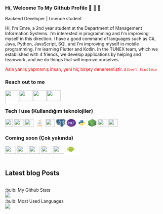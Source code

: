 ### Hi, Welcome To My Github Profile 👋 👋 👋

Backend Developer | Licence student

 Hi, I'm Emre, a 2nd year student at the Department of Management Information Systems. I'm interested in programming and I'm improving myself in this direction. I have a good command of languages such as C#, Java, Python, JavaScript, SQl, and I'm improving myself in mobile programming. I'm learning Flutter and Kotlin. In the TUNEX team, which we established with 4 friends, we develop applications by helping and teamwork, and we do things that will improve ourselves.

<font color="red">Asla yanlış yapmamış insan, yeni hiç birşey denememiştir. `Albert Einstein
`  </font>
### Reach out to me

[<img height="45" width="45" src="https://cdn.jsdelivr.net/npm/simple-icons@v7/icons/youtube.svg" align=left />][youtube]

[<img height="35" width="45" src="https://cdn.jsdelivr.net/npm/simple-icons@v7/icons/twitter.svg" align=left />][twitter]

[<img height="35" width="45" src="https://cdn.jsdelivr.net/npm/simple-icons@v7/icons/linkedin.svg" align=left />][linkedin]


[<img height="35" width="45" src="https://cdn.jsdelivr.net/npm/simple-icons@v7/icons/instagram.svg" align=left />][linkedin]




[youtube]:https://www.youtube.com/channel/UCqgwnhEQFUSjCvJOaN-L6Kg
[twitter]:https://twitter.com/darm4duman
[linkedin]:https://www.linkedin.com/in/yekaranfil/
[instagram]:https://www.instagram.com/emreekrnfl/

<br/>
<br/>


### Tech I use (Kullandığım teknolojiler)

<img src="https://raw.githubusercontent.com/danielcranney/readme-generator/main/public/icons/skills/csharp-colored.svg" width="25" height="25">
<img src="https://raw.githubusercontent.com/danielcranney/readme-generator/main/public/icons/skills/javascript-colored.svg" width="30" height="25">
<img src="https://raw.githubusercontent.com/danielcranney/readme-generator/main/public/icons/skills/mysql-colored.svg" width="30" height="25">
<img src="https://raw.githubusercontent.com/github/explore/5b3600551e122a3277c2c5368af2ad5725ffa9a1/topics/java/java.png" width="30" height="25">
<img src="https://camo.githubusercontent.com/fbfcb9e3dc648adc93bef37c718db16c52f617ad055a26de6dc3c21865c3321d/68747470733a2f2f7777772e766563746f726c6f676f2e7a6f6e652f6c6f676f732f6769742d73636d2f6769742d73636d2d69636f6e2e737667" width="30" height="25">
<img src="https://raw.githubusercontent.com/github/explore/80688e429a7d4ef2fca1e82350fe8e3517d3494d/topics/postgresql/postgresql.png" width="30" height="25">
<img src="https://raw.githubusercontent.com/github/explore/80688e429a7d4ef2fca1e82350fe8e3517d3494d/topics/dotnet/dotnet.png" width="30" height="25">
<img src="https://raw.githubusercontent.com/github/explore/80688e429a7d4ef2fca1e82350fe8e3517d3494d/topics/python/python.png" width="30" height="25">
<img src="https://raw.githubusercontent.com/github/explore/80688e429a7d4ef2fca1e82350fe8e3517d3494d/topics/nodejs/nodejs.png" width="30" height="25">
<img src="https://raw.githubusercontent.com/danielcranney/readme-generator/main/public/icons/skills/photoshop-colored.svg" width="30" height="25">
<img src="https://raw.githubusercontent.com/danielcranney/readme-generator/main/public/icons/skills/illustrator-colored.svg" width="30" height="25">



<br/>


### Coming soon (Çok yakında)
<img src="https://raw.githubusercontent.com/danielcranney/readme-generator/main/public/icons/skills/flutter-colored.svg" width="35" height="25">
<img src="https://raw.githubusercontent.com/danielcranney/readme-generator/main/public/icons/skills/firebase-colored.svg" width="35" height="25">
<img src="https://raw.githubusercontent.com/danielcranney/readme-generator/main/public/icons/skills/html5-colored.svg" width="35" height="25">
<img src="https://raw.githubusercontent.com/danielcranney/readme-generator/main/public/icons/skills/php-colored.svg" width="35" height="25">
<img src="https://camo.githubusercontent.com/76ae44a94388e048be2d8f5730d221c844f291162e6c5cdd632b1623a1b859f8/68747470733a2f2f7777772e766563746f726c6f676f2e7a6f6e652f6c6f676f732f6b6f746c696e6c616e672f6b6f746c696e6c616e672d69636f6e2e737667" width="35" height="25">
<img src="https://raw.githubusercontent.com/devicons/devicon/master/icons/android/android-original-wordmark.svg" width="35" height="25">
<br/>
<br/>

## Latest blog Posts
<!-- BLOG-POST-LIST:START -->
<!-- BLOG-POST-LIST:END -->


<br/>



<summary> :bulb: My Github Stats </summary>

<img src = "https://github-readme-stats.vercel.app/api?username=yekaranfil&theme=radical&show_icons=true" >





<summary> :bulb: Most Used Languages </summary>

<img src = "https://github-readme-stats.vercel.app/api/top-langs/?username=yekaranfil&layout=compact" >


